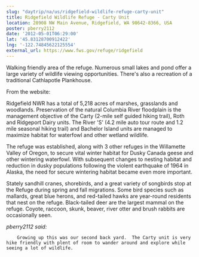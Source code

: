 ```yaml
---
slug: "daytrip/na/us/ridgefield-wildlife-refuge-carty-unit"
title: Ridgefield Wildlife Refuge - Carty Unit
location: 28908 NW Main Avenue, Ridgefield, WA 98642-8366, USA
poster: pberry2112
date: '2012-05-01T06:29:00'
lat: '45.83128700912422'
lng: '-122.74845622125554'
external_url: https://www.fws.gov/refuge/ridgefield
---
```


Walking friendly area of the refuge.  Numerous small lakes and pond offer a large variety of wildlife viewing opportunities.  There's also a recreation of a traditional Cathlapotle Plankhouse.

From the website:

Ridgefield NWR has a total of 5,218 acres of marshes, grasslands and woodlands. Preservation of the natural Columbia River floodplain is the management objective of the Carty (2-mile self guided hiking trail), Roth and Ridgeport Dairy units. The River 'S' (4.2 mile auto tour route and 1.2 mile seasonal hiking trail) and Bachelor Island units are managed to maximize habitat for waterfowl and other wetland wildlife.

The refuge was established, along with 3 other refuges in the Willamette Valley of Oregon, to secure vital winter habitat for Dusky Canada geese and other wintering waterfowl. With subsequent changes to nesting habitat and reduction in dusky populations following the violent earthquake of 1964 in Alaska, the need for secure wintering habitat became even more important.

Stately sandhill cranes, shorebirds, and a great variety of songbirds stop at the Refuge during spring and fall migrations. Some bird species such as mallards, great blue herons, and red-tailed hawks are year-round residents that nest on the refuge. Black-tailed deer are the largest mammal on the refuge. Coyote, raccoon, skunk, beaver, river otter and brush rabbits are occasionally seen.

<em>pberry2112 said:</em>

        Growing up this was our second back yard.  The Carty unit is very hike friendly with plent of room to wander around and explore while seeing a lot of wildlife.
